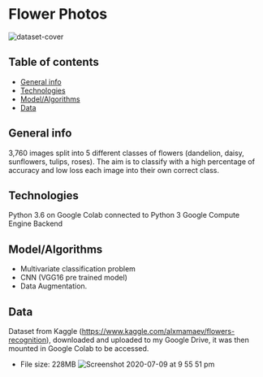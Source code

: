 # Flower Photos 
![dataset-cover](https://user-images.githubusercontent.com/48221355/87088697-24816c80-c22d-11ea-9be8-dabfa0bf0d8f.jpg)

## Table of contents 
* [General info](#general-info)
* [Technologies](#technologies)
* [Model/Algorithms](#--render-model-/-algorithms)
* [Data](#data)

## General info 
3,760 images split into 5 different classes of flowers (dandelion, daisy, sunflowers, tulips, roses). The aim is to classify with a high percentage of accuracy and low loss each image into their own correct class. 

## Technologies 
Python 3.6 on Google Colab connected to Python 3 Google Compute Engine Backend

## Model/Algorithms
* Multivariate classification problem 
* CNN (VGG16 pre trained model)
* Data Augmentation. 

## Data
Dataset from Kaggle (https://www.kaggle.com/alxmamaev/flowers-recognition), downloaded and uploaded to my Google Drive, it was then mounted in Google Colab to be accessed. 
* File size: 228MB 
![Screenshot 2020-07-09 at 9 55 51 pm](https://user-images.githubusercontent.com/48221355/87089970-23513f00-c22f-11ea-88d5-44410dae6b30.png)
